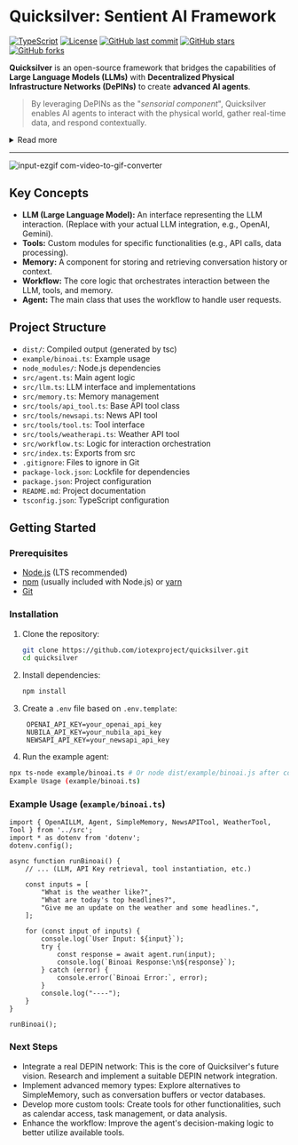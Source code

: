 
# Quicksilver: Sentient AI Framework

[![TypeScript](https://img.shields.io/badge/typescript-%23007ACC.svg?style=flat&logo=typescript&logoColor=white)](https://www.typescriptlang.org/)
[![License](https://img.shields.io/badge/license-MIT-blue.svg)](LICENSE)
[![GitHub last commit](https://img.shields.io/github/last-commit/raullenchai/quicksilver)](https://github.com/raullenchai/quicksilver/commits/main)
[![GitHub stars](https://img.shields.io/github/stars/raullenchai/quicksilver?style=social)](https://github.com/raullenchai/quicksilver/stargazers)
[![GitHub forks](https://img.shields.io/github/forks/raullenchai/quicksilver?style=social)](https://github.com/raullenchai/quicksilver/network/members)

**Quicksilver** is an open-source framework that bridges the capabilities of **Large Language Models (LLMs)** with **Decentralized Physical Infrastructure Networks (DePINs)** to create **advanced AI agents**.

>By leveraging DePINs as the "_sensorial component_", Quicksilver enables AI agents to interact with the physical world, gather real-time data, and respond contextually.

<details>
  <summary>Read more</summary>
The QuickSilver framework empowers developers to build intelligent agents that:
- **Sense and Understand**: Use DePINs to collect and process data from decentralized physical infrastructure, acting as the sensory layer for AI agents.
- **Act and Respond**: Combine LLMs' advanced reasoning capabilities with data from DePINs to perform context-aware interactions.
- **Integrate Seamlessly**: Utilize the framework's modularity to connect with multiple DePIN projects, including weather, energy, and location networks, enabling agents to access diverse sources of decentralized data.
- **Orchestrate Workflows**: Automate multi-step processes while maintaining state and context.
</details>

---

![input-ezgif com-video-to-gif-converter](https://github.com/user-attachments/assets/9598efe8-e4ca-4d86-8e25-ffc218270e75)

## Key Concepts

- **LLM (Large Language Model):** An interface representing the LLM interaction. (Replace with your actual LLM integration, e.g., OpenAI, Gemini).
- **Tools:** Custom modules for specific functionalities (e.g., API calls, data processing).
- **Memory:** A component for storing and retrieving conversation history or context.
- **Workflow:** The core logic that orchestrates interaction between the LLM, tools, and memory.
- **Agent:** The main class that uses the workflow to handle user requests.

## Project Structure

- `dist/`: Compiled output (generated by tsc)
- `example/binoai.ts`: Example usage
- `node_modules/`: Node.js dependencies
- `src/agent.ts`: Main agent logic
- `src/llm.ts`: LLM interface and implementations
- `src/memory.ts`: Memory management
- `src/tools/api_tool.ts`: Base API tool class
- `src/tools/newsapi.ts`: News API tool
- `src/tools/tool.ts`: Tool interface
- `src/tools/weatherapi.ts`: Weather API tool
- `src/workflow.ts`: Logic for interaction orchestration
- `src/index.ts`: Exports from src
- `.gitignore`: Files to ignore in Git
- `package-lock.json`: Lockfile for dependencies
- `package.json`: Project configuration
- `README.md`: Project documentation
- `tsconfig.json`: TypeScript configuration

## Getting Started

### Prerequisites

- [Node.js](https://nodejs.org/) (LTS recommended)
- [npm](https://www.npmjs.com/) (usually included with Node.js) or [yarn](https://yarnpkg.com/)
- [Git](https://git-scm.com/)

### Installation

1. Clone the repository:

   ```bash
   git clone https://github.com/iotexproject/quicksilver.git
   cd quicksilver
   ```

2. Install dependencies:

   ```bash
   npm install
   ```

3. Create a `.env` file based on `.env.template`:

   ```env
    OPENAI_API_KEY=your_openai_api_key
    NUBILA_API_KEY=your_nubila_api_key
    NEWSAPI_API_KEY=your_newsapi_api_key
   ```

4. Run the example agent:

```bash
npx ts-node example/binoai.ts # Or node dist/example/binoai.js after compiling with tsc
Example Usage (example/binoai.ts)
```

### Example Usage (`example/binoai.ts`)

```
import { OpenAILLM, Agent, SimpleMemory, NewsAPITool, WeatherTool, Tool } from '../src';
import * as dotenv from 'dotenv';
dotenv.config();

async function runBinoai() {
    // ... (LLM, API Key retrieval, tool instantiation, etc.)

    const inputs = [
        "What is the weather like?",
        "What are today's top headlines?",
        "Give me an update on the weather and some headlines.",
    ];

    for (const input of inputs) {
        console.log(`User Input: ${input}`);
        try {
            const response = await agent.run(input);
            console.log(`Binoai Response:\n${response}`);
        } catch (error) {
            console.error(`Binoai Error:`, error);
        }
        console.log("----");
    }
}

runBinoai();
```

### Next Steps

- Integrate a real DEPIN network: This is the core of Quicksilver's future vision. Research and implement a suitable DEPIN network integration.
- Implement advanced memory types: Explore alternatives to SimpleMemory, such as conversation buffers or vector databases.
- Develop more custom tools: Create tools for other functionalities, such as calendar access, task management, or data analysis.
- Enhance the workflow: Improve the agent's decision-making logic to better utilize available tools.
